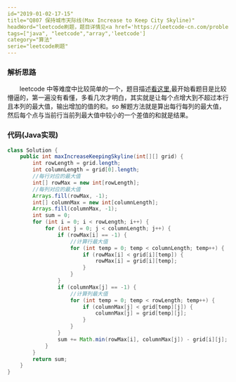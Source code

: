 ```yaml
---
id="2019-01-02-17-15"
title="Q807 保持城市天际线(Max Increase to Keep City Skyline)"
headWord="leetcode刷题，题目详情见<a href='https://leetcode-cn.com/problems/max-increase-to-keep-city-skyline/'>点击跳转</a>"
tags=["java", "leetcode","array",'leetcode']
category="算法"
serie="leetcode刷题"
---
```


### 解析思路

&emsp;&emsp;leetcode 中等难度中比较简单的一个，题目描述[看这里](https://leetcode-cn.com/problems/max-increase-to-keep-city-skyline/),最开始看题目是比较懵逼的，第一遍没有看懂，多看几次才明白，其实就是让每个点增大到不超过本行且本列的最大值，输出增加的值的和。so 解题方法就是算出每行每列的最大值，然后每个点与当前行当前列最大值中较小的一个差值的和就是结果。

### 代码(Java实现)

```java
class Solution {
    public int maxIncreaseKeepingSkyline(int[][] grid) {
        int rowLength = grid.length;
        int columnLength = grid[0].length;
        //每行对应的最大值
        int[] rowMax = new int[rowLength];
        //每列对应的最大值
        Arrays.fill(rowMax, -1);
        int[] columnMax = new int[columnLength];
        Arrays.fill(columnMax, -1);
        int sum = 0;
        for (int i = 0; i < rowLength; i++) {
            for (int j = 0; j < columnLength; j++) {
                if (rowMax[i] == -1) {
                    //计算行最大值
                    for (int temp = 0; temp < columnLength; temp++) {
                        if (rowMax[i] < grid[i][temp]) {
                            rowMax[i] = grid[i][temp];
                        }
                    }
                }
                if (columnMax[j] == -1) {
                    //计算列最大值
                    for (int temp = 0; temp < rowLength; temp++) {
                        if (columnMax[j] < grid[temp][j]) {
                            columnMax[j] = grid[temp][j];
                        }
                    }
                }
                sum += Math.min(rowMax[i], columnMax[j]) - grid[i][j];
            }
        }
        return sum;
    }
}
```

